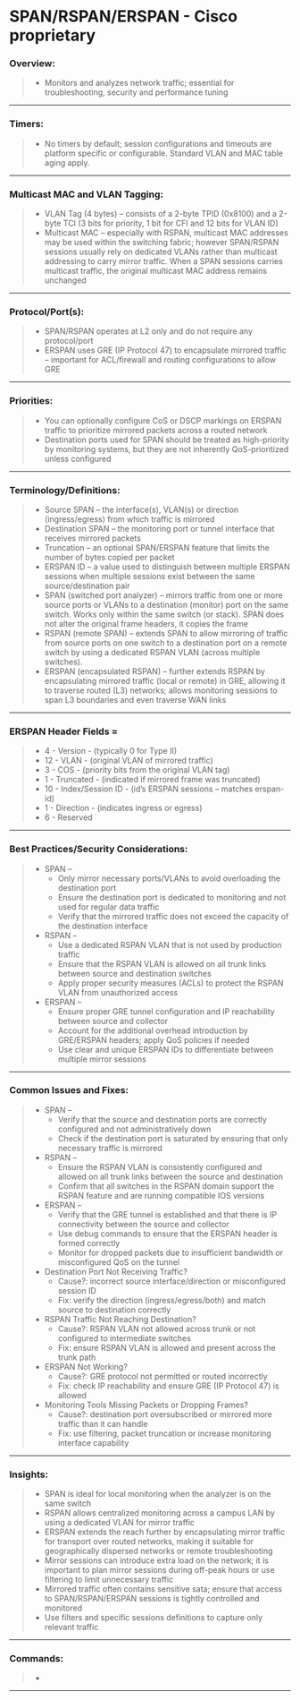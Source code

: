 # SPAN/RSPAN/ERSPAN - Cisco proprietary

### Overview: 
> * Monitors and analyzes network traffic; essential for troubleshooting, security and performance tuning
---
### Timers: 
> * No timers by default; session configurations and timeouts are platform specific or configurable. Standard VLAN and MAC table aging apply.
---
### Multicast MAC and VLAN Tagging:
> * VLAN Tag (4 bytes) – consists of a 2-byte TPID (0x8100) and a 2-byte TCI (3 bits for priority, 1 bit for CFI and 12 bits for VLAN ID)
> * Multicast MAC – especially with RSPAN, multicast MAC addresses may be used within the switching fabric; however SPAN/RSPAN sessions usually rely on dedicated VLANs rather than multicast addressing to carry mirror traffic. When a SPAN sessions carries multicast traffic, the original multicast MAC address remains unchanged
---
### Protocol/Port(s):
> * SPAN/RSPAN operates at L2 only and do not require any protocol/port
> * ERSPAN uses GRE (IP Protocol 47) to encapsulate mirrored traffic – important for ACL/firewall and routing configurations to allow GRE
---
### Priorities:
> * You can optionally configure CoS or DSCP markings on ERSPAN traffic to prioritize mirrored packets across a routed network
> * Destination ports used for SPAN should be treated as high-priority by monitoring systems, but they are not inherently QoS-prioritized unless configured
---
### Terminology/Definitions:
> * Source SPAN – the interface(s), VLAN(s) or direction (ingress/egress) from which traffic is mirrored
> * Destination SPAN – the monitoring port or tunnel interface that receives mirrored packets
> * Truncation – an optional SPAN/ERSPAN feature that limits the number of bytes copied per packet
> * ERSPAN ID – a value used to distinguish between multiple ERSPAN sessions when multiple sessions exist between the same source/destination pair
> * SPAN (switched port analyzer) – mirrors traffic from one or more source ports or VLANs to a destination (monitor) port on the same switch. Works only within the same switch (or stack). SPAN does not alter the original frame headers, it copies the frame
> * RSPAN (remote SPAN) – extends SPAN to allow mirroring of traffic from source ports on one switch to a destination port on a remote switch by using a dedicated RSPAN VLAN (across multiple switches). 
> * ERSPAN (encapsulated RSPAN) – further extends RSPAN by encapsulating mirrored traffic (local or remote) in GRE, allowing it to traverse routed (L3) networks; allows monitoring sessions to span L3 boundaries and even traverse WAN links
---
### ERSPAN Header Fields = 
> * 4 - Version - (typically 0 for Type II)
> * 12 - VLAN - (original VLAN of mirrored traffic)
> * 3 - COS - (priority bits from the original VLAN tag)
> * 1 - Truncated - (indicated if mirrored frame was truncated)
> * 10 - Index/Session ID - (id’s ERSPAN sessions – matches erspan-id)
> * 1 - Direction - (indicates ingress or egress)
> * 6 - Reserved
---
### Best Practices/Security Considerations:
> * SPAN –
>   * Only mirror necessary ports/VLANs to avoid overloading the destination port
>   * Ensure the destination port is dedicated to monitoring and not used for regular data traffic
>   * Verify that the mirrored traffic does not exceed the capacity of the destination interface
> * RSPAN –
>   * Use a dedicated RSPAN VLAN that is not used by production traffic
>   * Ensure that the RSPAN VLAN is allowed on all trunk links between source and destination switches
>   * Apply proper security measures (ACLs) to protect the RSPAN VLAN from unauthorized access
> * ERSPAN – 
>   * Ensure proper GRE tunnel configuration and IP reachability between source and collector
>   * Account for the additional overhead introduction by GRE/ERSPAN headers; apply QoS policies if needed
>   * Use clear and unique ERSPAN IDs to differentiate between multiple mirror sessions
---
### Common Issues and Fixes:
> * SPAN –
>   * Verify that the source and destination ports are correctly configured and not administratively down
>   * Check if the destination port is saturated by ensuring that only necessary traffic is mirrored
> * RSPAN –
>   * Ensure the RSPAN VLAN is consistently configured and allowed on all trunk links between the source and destination
>   * Confirm that all switches in the RSPAN domain support the RSPAN feature and are running compatible IOS versions
> * ERSPAN –
>   * Verify that the GRE tunnel is established and that there is IP connectivity between the source and collector
>   * Use debug commands to ensure that the ERSPAN header is formed correctly
>   * Monitor for dropped packets due to insufficient bandwidth or misconfigured QoS on the tunnel
> * Destination Port Not Receiving Traffic?
>   * Cause?: incorrect source interface/direction or misconfigured session ID
>   * Fix: verify the direction (ingress/egress/both) and match source to destination correctly
> * RSPAN Traffic Not Reaching Destination?
>   * Cause?: RSPAN VLAN not allowed across trunk or not configured to intermediate switches
>   * Fix: ensure RSPAN VLAN is allowed and present across the trunk path
> * ERSPAN Not Working?
>   * Cause?: GRE protocol not permitted or routed incorrectly
>   * Fix: check IP reachability and ensure GRE (IP Protocol 47) is allowed
> * Monitoring Tools Missing Packets or Dropping Frames?
>   * Cause?: destination port oversubscribed or mirrored more traffic than it can handle
>   * Fix: use filtering, packet truncation or increase monitoring interface capability
---
### Insights:
> * SPAN is ideal for local monitoring when the analyzer is on the same switch
> * RSPAN allows centralized monitoring across a campus LAN by using a dedicated VLAN for mirror traffic
> * ERSPAN extends the reach further by encapsulating mirror traffic for transport over routed networks, making it suitable for geographically dispersed networks or remote troubleshooting
> * Mirror sessions can introduce extra load on the network; it is important to plan mirror sessions during off-peak hours or use filtering to limit unnecessary traffic
> * Mirrored traffic often contains sensitive sata; ensure that access to SPAN/RSPAN/ERSPAN sessions is tightly controlled and monitored
> * Use filters and specific sessions definitions to capture only relevant traffic
---
### Commands:
> * 
---
